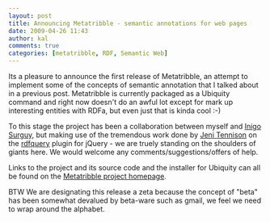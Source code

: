 ```yaml
---
layout: post
title: Announcing Metatribble - semantic annotations for web pages
date: 2009-04-26 11:43
author: kal
comments: true
categories: [metatribble, RDF, Semantic Web]
---
```

Its a pleasure to announce the first release of Metatribble, an attempt to implement some of the concepts of semantic annotation that I talked about in a previous post. Metatribble is currently packaged as a Ubiquity command and right now doesn't do an awful lot except for mark up interesting entities with RDFa, but even just that is kinda cool :-)

To this stage the project has been a collaboration between myself and <a href="http://surguy.net">Inigo Surguy</a>, but making use of the tremendous work done by <a href="http://jenitennison.com">Jeni Tennison</a> on the <a href="http://code.google.com/p/rdfquery">rdfquery</a> plugin for jQuery - we are truely standing on the shoulders of giants here. We would welcome any comments/suggestions/offers of help.

Links to the project and its source code and the installer for Ubiquity can all be found on the <a href="http://kal.github.com/metatribble">Metatribble project homepage</a>.

BTW We are designating this release a zeta because the concept of "beta" has been somewhat devalued by beta-ware such as gmail, we feel we need to wrap around the alphabet.
